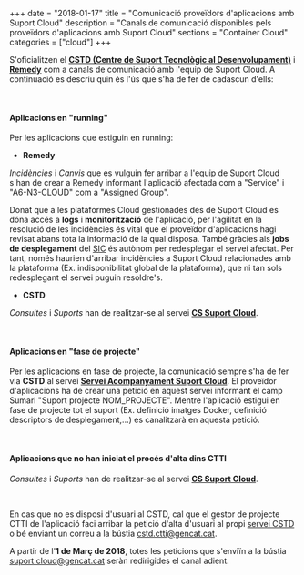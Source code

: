 +++
date        = "2018-01-17"
title       = "Comunicació proveïdors d'aplicacions amb Suport Cloud"
description = "Canals de comunicació disponibles pels proveïdors d'aplicacions amb Suport Cloud"
sections    = "Container Cloud"
categories  = ["cloud"]
+++

S'oficialitzen el [**CSTD (Centre de Suport Tecnològic al Desenvolupament)**](https://cstd.ctti.gencat.cat/) i [**Remedy**](https://pautic.gencat.cat/) com a canals de comunicació amb l'equip de Suport Cloud. A continuació es descriu quin és l'ús que s'ha de fer de cadascun d'ells:

<br/>

#### Aplicacions en "running"

Per les aplicacions que estiguin en running:

- **Remedy**

_Incidències_ i _Canvis_ que es vulguin fer arribar a l'equip de Suport Cloud s'han de crear a Remedy informant l'aplicació afectada com a "Service" i "A6-N3-CLOUD" com a "Assigned Group".

<div class="message information">
Donat que a les plataformes Cloud gestionades des de Suport Cloud es dóna accés a <b>logs</b> i <b>monitorització</b> de l'aplicació, per l'agilitat en la resolució de les incidències és vital que el proveïdor d'aplicacions hagi revisat abans tota la informació de la qual disposa. També gràcies als <b>jobs de desplegament</b> del <a href="http://canigo.ctti.gencat.cat/sic/">SIC</a> és autònom per redesplegar el servei afectat. Per tant, només haurien d'arribar incidències a Suport Cloud relacionades amb la plataforma (Ex. indisponibilitat global de la plataforma), que ni tan sols redesplegant el servei puguin resoldre's.
</div>

- **CSTD**

_Consultes_ i _Suports_ han de realitzar-se al servei [**CS Suport Cloud**](https://cstd.ctti.gencat.cat/jiracstd/browse/CLD).

<br/>

#### Aplicacions en "fase de projecte"

Per les aplicacions en fase de projecte, la comunicació sempre s'ha de fer via **CSTD** al servei [**Servei Acompanyament Suport Cloud**](https://cstd.ctti.gencat.cat/jiracstd/browse/ACOCLD). El proveïdor d'aplicacions ha de crear una petició en aquest servei informant el camp Sumari "Suport projecte NOM_PROJECTE". Mentre l'aplicació estigui en fase de projecte tot el suport (Ex. definició imatges Docker, definició descriptors de desplegament,...) es canalitzarà en aquesta petició.

<br/>

#### Aplicacions que no han iniciat el procés d'alta dins CTTI

_Consultes_ i _Suports_ han de realitzar-se al servei [**CS Suport Cloud**](https://cstd.ctti.gencat.cat/jiracstd/browse/CLD).

<br/>

En cas que no es disposi d'usuari al CSTD, cal que el gestor de projecte CTTI de l'aplicació faci arribar la petició d'alta d'usuari al propi [servei CSTD](https://cstd.ctti.gencat.cat/jiracstd/browse/CSTD) o bé enviant un correu a la bústia [cstd.ctti@gencat.cat](mailto:cstd.ctti@gencat.cat).

A partir de l'**1 de Març de 2018**, totes les peticions que s'enviïn a la bústia [suport.cloud@gencat.cat](mailto:suport.cloud@gencat.cat) seràn redirigides el canal adient.
